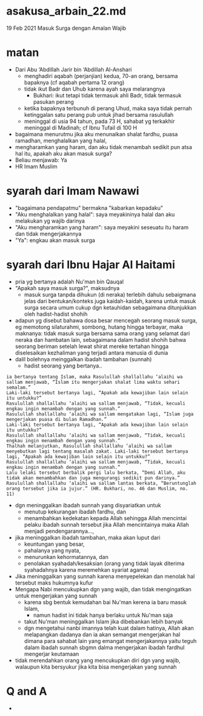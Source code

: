 # asakusa_arbain_22.md
19 Feb 2021
Masuk Surga dengan Amalan Wajib

# matan
* Dari  Abu ‘Abdillah Jarir bin ‘Abdillah Al-Anshari
  * menghadiri aqabah (perjanjian) kedua, 70-an orang, bersama bapaknya (cf aqabah pertama 12 orang)
  * tidak ikut Badr dan Uhub karena ayah saya melarangnya
    * Bukhari: ikut tetapi tidak termasuk ahli Badr, tidak termasuk pasukan perang
  * ketika bapaknya terbunuh di perang Uhud, maka saya tidak pernah ketinggalan satu perang pub untuk
    jihad bersama rasulullah
  * meninggal di usia 94 tahun, pada 73 H, sahabat yg terkakhir meninggal di Madinah;
    cf Ibnu Tufail di 100 H
* bagaimana menurutmu jika aku menunaikan shalat fardhu, puasa ramadhan, menghalalkan yang halal,
* mengharamkan yang haram, dan aku tidak menambah sedikit pun atsa hal itu, apakah aku akan masuk surga?
* Beliau menjawab: Ya
* HR Imam Muslim

# syarah dari Imam Nawawi
* "bagaimana pendapatmu" bermakna "kabarkan kepadaku"
* "Aku menghalalkan yang halal": saya meyakininya halal dan aku melakukan yg wajib darinya
* "Aku mengharamkan yang haram": saya meyakini seseuatu itu haram dan tidak mengerjakannya
* "Ya": engkau akan masuk surga

# syarah dari Ibnu Hajar Al Haitami
* pria yg bertanya adalah Nu'man bin Qauqal
* "Apakah saya masuk surga?", maksudnya
  * masuk surga tanpda dihukun (di neraka) terlebih dahulu sebaigmana jelas dari bentukan/konteks juga
    kaidah-kaidah, karena untuk masuk surga secara umum cukup dgn ketauhidan sebagaimana ditunjukkan
    oleh hadist-hadist shohih
* adapun yg disebut bahawa dosa besar mencegah seorang masuk surga, eg
  memotong silaturahmi, sombong, hutang hingga terbayar, maka maknanya:
  tidak masuk surga bersama sama orang yang selamat dari neraka dan hambatan lain,
  sebagaimana dalam hadist shohih bahwa seorang beriman setelah lewat shirat mereke tertahan hingga
  diselesaikan kezhaliman yang terjadi antara manusia di dunia
* dalil bolehnya meinggalkan ibadah tambahan (sunnah)
  * hadist seorang yang bertanya..
```
ia bertanya tentang Islam, maka Rasulullah shallallahu ‘alaihi wa sallam menjawab, “Islam itu mengerjakan shalat lima waktu sehari semalam.”
Laki-laki tersebut bertanya lagi, “Apakah ada kewajiban lain selain itu untukku?”
Rasulullah shallallahu ‘alaihi wa sallam menjawab, “Tidak, kecuali engkau ingin menambah dengan yang sunnah.”
Rasulullah shallallahu ‘alaihi wa sallam mengatakan lagi, “Islam juga mengerjakan puasa di bulan Ramadhan.”
Laki-laki tersebut bertanya lagi, “Apakah ada kewajiban lain selain itu untukku?”
Rasulullah shallallahu ‘alaihi wa sallam menjawab, “Tidak, kecuali engkau ingin menambah dengan yang sunnah.”
Thalhah melanjutkan, Rasulullah shallallahu ‘alaihi wa sallam menyebutkan lagi tentang masalah zakat. Laki-laki tersebut bertanya lagi, “Apakah ada kewajiban lain selain itu untukku?”
Rasulullah shallallahu ‘alaihi wa sallam menjawab, “Tidak, kecuali engkau ingin menambah dengan yang sunnah.”
Lalu lelaki tersebut berbalik pergi lalu berkata, “Demi Allah, aku tidak akan menambahkan dan juga mengurangi sedikit pun darinya.”
Rasulullah shallallahu ‘alaihi wa sallam lantas berkata, “Beruntunglah orang tersebut jika ia jujur.” (HR. Bukhari, no. 46 dan Muslim, no. 11)
```
* dgn meninggalkan ibadah sunnah yang disyariatkan untuk 
  * menutup kekurangan ibadah fardhu, dan 
  * menambahkan kedekatan kepada Allah sehingga Allah mencintai pelaku ibadah sunnah tersebut
    jika Allah mencintainya maka Allah menjadi pendengarannya...,
* jika meninggalkan ibadah tambahan, maka akan luput dari 
  * keuntungan yang besar, 
  * pahalanya yang nyata,
  * menurunkan kehormatannya, dan 
  * penolakan syahadah/kesaksian 
    (orang yang tidak layak diterima syahadahnya karena meremehkan syariat agama)
* Jika meninggalkan yang sunnah karena menyepelekan dan menolak hal tersebut maks hukumnya kufur
* Mengapa Nabi mencukupkan dgn yang wajib, dan tidak mengingatkan untuk mengerjakan yang sunnah
  * karena sbg bentuk kemudahan bai Nu'man kerena ia baru masuk Islam, 
    * namun hadist ini tidak hanya berlaku untuk Nu'man saja
  * takut Nu'man meninggalkan Islam jika dibebankan lebih banyak
  * dgn mengetahui nanbi imannya telah kuat dalam hatinya, Allah akan melapangkan dadanya dan ia akan
    semangat mengerjakan hal dimana para sahabat lain yang emangat mengerjakannya yaitu teguh dalam
    ibadah sunnah sbgmn dalma mengerjakan ibadah fardhul mengerjar keutamaan
 * tidak merendahkan orang yang mencukupkan diri dgn yang wajib, 
   walaupun kita bersyukur jika kita bisa mengerjakan yang sunnah
    
  
# Q and A
* 
